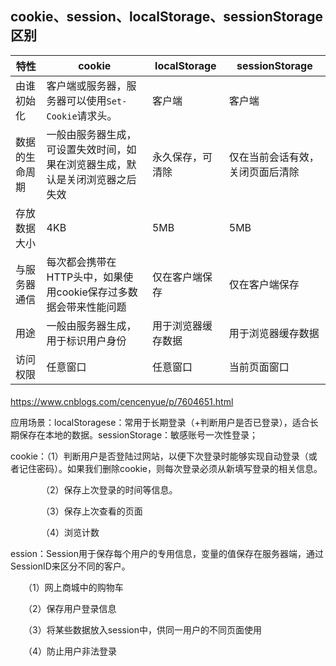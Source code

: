 ## cookie、session、localStorage、sessionStorage区别

| 特性           | cookie                                                       | localStorage       | sessionStorage                   |
| -------------- | ------------------------------------------------------------ | ------------------ | -------------------------------- |
| 由谁初始化     | 客户端或服务器，服务器可以使用`Set-Cookie`请求头。           | 客户端             | 客户端                           |
| 数据的生命周期 | 一般由服务器生成，可设置失效时间，如果在浏览器生成，默认是关闭浏览器之后失效 | 永久保存，可清除   | 仅在当前会话有效，关闭页面后清除 |
| 存放数据大小   | 4KB                                                          | 5MB                | 5MB                              |
| 与服务器通信   | 每次都会携带在HTTP头中，如果使用cookie保存过多数据会带来性能问题 | 仅在客户端保存     | 仅在客户端保存                   |
| 用途           | 一般由服务器生成，用于标识用户身份                           | 用于浏览器缓存数据 | 用于浏览器缓存数据               |
| 访问权限       | 任意窗口                                                     | 任意窗口           | 当前页面窗口                     |

#### 

https://www.cnblogs.com/cencenyue/p/7604651.html

应用场景：localStoragese：常用于长期登录（+判断用户是否已登录），适合长期保存在本地的数据。sessionStorage：敏感账号一次性登录；

cookie：（1）判断用户是否登陆过网站，以便下次登录时能够实现自动登录（或者记住密码）。如果我们删除cookie，则每次登录必须从新填写登录的相关信息。

　　　　（2）保存上次登录的时间等信息。

　　　　（3）保存上次查看的页面

　　　　（4）浏览计数



ession：Session用于保存每个用户的专用信息，变量的值保存在服务器端，通过SessionID来区分不同的客户。

　　（1）网上商城中的购物车

　　（2）保存用户登录信息

　　（3）将某些数据放入session中，供同一用户的不同页面使用

　　（4）防止用户非法登录